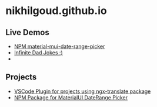 # nikhilgoud.github.io

## Live Demos

- [NPM material-mui-date-range-picker](https://nikhilgoud.github.io/material-mui-date-range-picker/)
- [Infinite Dad Jokes :)](https://nikhilgoud.github.io/react-ts-webpack-eslint-jest/)
- 

## Projects
- [VSCode Plugin for projects using ngx-translate package ](https://github.com/nikhilgoud/ngx-translate-utils)
- [NPM Package for MaterialUI DateRange Picker](https://github.com/nikhilgoud/materialui-daterange-picker)
